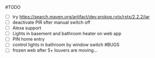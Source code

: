 #TODO
* [ ] try https://search.maven.org/artifact/dev.prokop.rxtx/rxtx/2.2.2/jar
* [ ] deactivate PIR sfter manual switch off
* [ ] Alexa support
* [ ] Lights in basement and bathroom heater on web app
* [ ] PIN home entry
* [ ] control lights in bathroom by window switch 
#BUGS
* [ ] frozen web after 5+ louvers are moving...